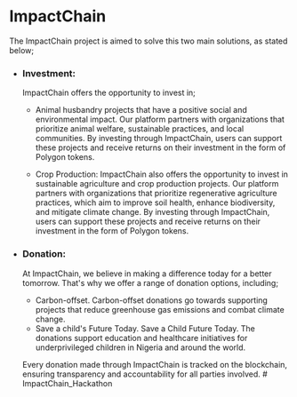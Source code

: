 # ImpactChain

The ImpactChain project is aimed to solve this two main solutions, as stated below;

- ### Investment:

  ImpactChain offers the opportunity to invest in;

  - Animal husbandry projects that have a positive social and environmental impact. Our platform partners with organizations that prioritize animal welfare, sustainable practices, and local communities. By investing through ImpactChain, users can support these projects and receive returns on their investment in the form of Polygon tokens.

  - Crop Production:
    ImpactChain also offers the opportunity to invest in sustainable agriculture and crop production projects. Our platform partners with organizations that prioritize regenerative agriculture practices, which aim to improve soil health, enhance biodiversity, and mitigate climate change. By investing through ImpactChain, users can support these projects and receive returns on their investment in the form of Polygon tokens.

- ### Donation:

  At ImpactChain, we believe in making a difference today for a better tomorrow. That's why we offer a range of donation options, including;

  - Carbon-offset.
    Carbon-offset donations go towards supporting projects that reduce greenhouse gas emissions and combat climate change.
  - Save a child's Future Today.
    Save a Child Future Today. The donations support education and healthcare initiatives for underprivileged children in Nigeria and around the world.

  Every donation made through ImpactChain is tracked on the blockchain, ensuring transparency and accountability for all parties involved.
#   I m p a c t C h a i n _ H a c k a t h o n  
 